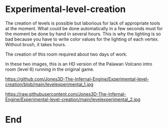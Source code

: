 # Experimental-level-creation

The creation of levels is possible but laborious for lack of appropriate tools at the moment. What could be done automatically in a few seconds must for the moment be done by hand in several hours. This is why the lighting is so bad because you have to write color values for the lighting of each vertex. Without brush, it takes hours.

The creation of this room required about two days of work.

In these two images, this is an HD version of the Palawan Volcano intro room (level 6) running in the original game.

https://github.com/Jones3D-The-Infernal-Engine/Experimental-level-creation/blob/main/levelexperimental_1.jpg

https://raw.githubusercontent.com/Jones3D-The-Infernal-Engine/Experimental-level-creation/main/levelexperimental_2.jpg

# End
